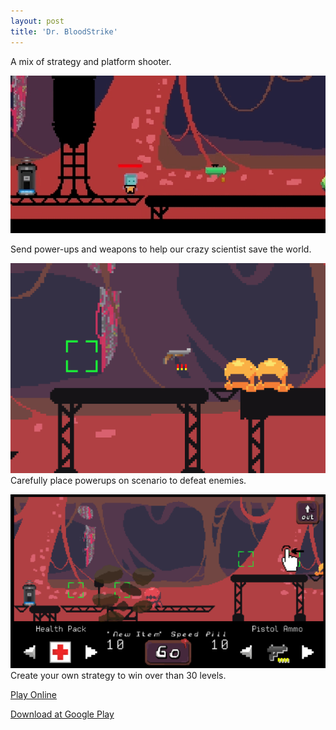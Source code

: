 ```yaml
---
layout: post
title: 'Dr. BloodStrike'
---
```


A mix of strategy and platform shooter.  
  
![](/assets/img/games/game-3/drshowcase.gif)  
  
Send power-ups and weapons to help our crazy scientist save the world.  
  
![](/assets/img/games/game-3/dr2.png)  
Carefully place powerups on scenario to defeat enemies.  
  
![](/assets/img/games/game-3/dr1.png)  
Create your own strategy to win over than 30 levels.  
  
[Play Online](https://marcelomesmo.itch.io/dr-bloodstrike)   
   
[Download at Google Play](https://play.google.com/store/apps/details?id=com.tapiocastudio.drbloodstrike)  
